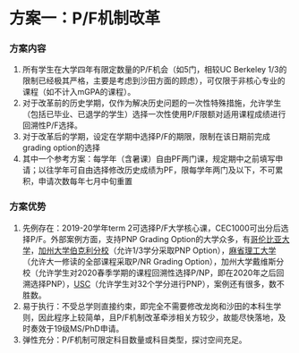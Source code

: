 # 方案一：P/F机制改革

### 方案内容

1. 所有学生在大学四年有限定数量的P/F机会（如5门，相较UC Berkeley 1/3的限制已经极其严格，主要是考虑到沙田方面的顾虑），可仅限于非核心专业的课程（如不计入mGPA的课程）。
2. 对于改革前的历史学期，仅作为解决历史问题的一次性特殊措施，允许学生（包括已毕业、已退学的学生）选择一次性使用P/F限额对适用课程成绩进行回溯性P/F选择。
3. 对于改革后的学期，设定在学期中选择P/F的期限，限制在该日期前完成grading option的选择
4. 其中一个参考方案：每学年（含暑课）自由PF两门课，规定期中之前填写申请；以往学年可自由选择修改历史成绩为PF，限每学年两门及以下，不可累积，申请次数每年七月中旬重置

### 方案优势

1. 先例存在：2019-20学年term 2可选择P/F大学核心课，CEC1000可出分后选择P/F。外部案例方面，支持PNP Grading Option的大学众多，有[哥伦比亚大学](https://www.registrar.columbia.edu/content/grade-options#pass-d-fail-p-f)，[加州大学伯克利分校](https://engineering.berkeley.edu/students/undergraduate-guide/policies-procedures/grades/)（允许1/3学分采取PNP Option），[麻省理工大学](https://registrar.mit.edu/classes-grades-evaluations/grades/grading-policies/flexible-pnr-grading-option)（允许大一修读的全部课程采取P/NR Grading Option），加州大学戴维斯分校（允许学生对2020春季学期的课程回溯性选择P/NP，即在2020年之后回溯选择PNP），[USC](https://undergrad.usc.edu/services/advisor-connect/ugradpnp/)（允许学生对32个学分进行PNP），案例还有很多，数不胜数。
2. 易于执行：不受总学则直接约束，即完全不需要修改龙岗和沙田的本科生学则，因此程序上较简单，且P/F机制改革牵涉相关方较少，故能尽快落地，及时奏效于19级MS/PhD申请。
3. 弹性充分：P/F机制可限定科目数量或科目类型，探讨空间充足。



